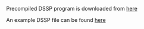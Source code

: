 Precompiled DSSP program is downloaded from [here](https://swift.cmbi.umcn.nl/gv/dssp/DSSP_5.html)

An example DSSP file can be found [here](https://github.com/Bhattacharya-Lab/EquiPPIS/blob/main/Preprocessing/input/1e96B.dssp)
